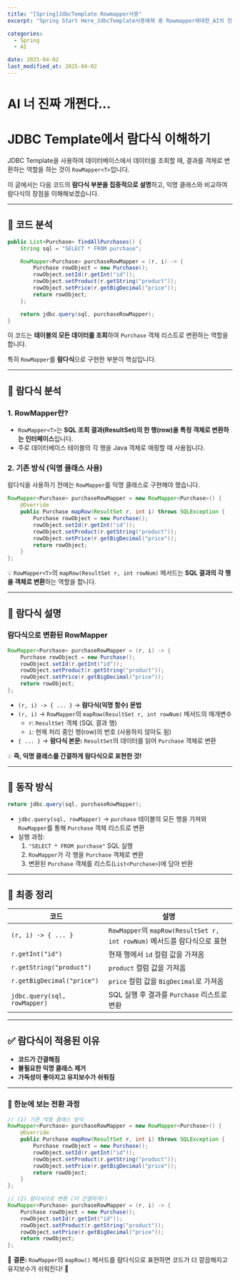 ```yaml
---
title: "[Spring]JdbcTemplate Rowmapper사용"
excerpt: "Spring Start Here_JdbcTemplate사용예제 중 Rowmapper에대한_AI의 친절한 해설"

categories:
  - Spring
  - AI

date: 2025-04-02
last_modified_at: 2025-04-02
---
```


# AI 너 진짜 개쩐다...

# **JDBC Template에서 람다식 이해하기**

JDBC Template을 사용하여 데이터베이스에서 데이터를 조회할 때, 결과를 객체로 변환하는 역할을 하는 것이 `RowMapper<T>`입니다.

이 글에서는 다음 코드의 **람다식 부분을 집중적으로 설명**하고, 익명 클래스와 비교하여 람다식의 장점을 이해해보겠습니다.

---

## **📌 코드 분석**

```java
public List<Purchase> findAllPurchases() {
    String sql = "SELECT * FROM purchase";

    RowMapper<Purchase> purchaseRowMapper = (r, i) -> {
        Purchase rowObject = new Purchase();
        rowObject.setId(r.getInt("id"));
        rowObject.setProduct(r.getString("product"));
        rowObject.setPrice(r.getBigDecimal("price"));
        return rowObject;
    };

    return jdbc.query(sql, purchaseRowMapper);
}
```

이 코드는 **테이블의 모든 데이터를 조회**하여 `Purchase` 객체 리스트로 변환하는 역할을 합니다.

특히 `RowMapper`를 **람다식**으로 구현한 부분이 핵심입니다.

---

## **🔹 람다식 분석**

### **1. RowMapper란?**

- `RowMapper<T>`는 **SQL 조회 결과(ResultSet)의 한 행(row)을 특정 객체로 변환하는 인터페이스**입니다.
- 주로 데이터베이스 테이블의 각 행을 Java 객체로 매핑할 때 사용됩니다.

### **2. 기존 방식 (익명 클래스 사용)**

람다식을 사용하기 전에는 `RowMapper`를 익명 클래스로 구현해야 했습니다.

```java
RowMapper<Purchase> purchaseRowMapper = new RowMapper<Purchase>() {
    @Override
    public Purchase mapRow(ResultSet r, int i) throws SQLException {
        Purchase rowObject = new Purchase();
        rowObject.setId(r.getInt("id"));
        rowObject.setProduct(r.getString("product"));
        rowObject.setPrice(r.getBigDecimal("price"));
        return rowObject;
    }
};
```

💡 `RowMapper<T>`의 `mapRow(ResultSet r, int rowNum)` 메서드는 **SQL 결과의 각 행을 객체로 변환**하는 역할을 합니다.

---

## **🔹 람다식 설명**

### **람다식으로 변환된 RowMapper**

```java
RowMapper<Purchase> purchaseRowMapper = (r, i) -> {
    Purchase rowObject = new Purchase();
    rowObject.setId(r.getInt("id"));
    rowObject.setProduct(r.getString("product"));
    rowObject.setPrice(r.getBigDecimal("price"));
    return rowObject;
};
```

- `(r, i) -> { ... }`
  → **람다식(익명 함수) 문법**
- `(r, i)`
  → `RowMapper`의 `mapRow(ResultSet r, int rowNum)` 메서드의 매개변수
  - `r`: `ResultSet` 객체 (SQL 결과 행)
  - `i`: 현재 처리 중인 행(row)의 번호 (사용하지 않아도 됨)
- `{ ... }`
  → **람다식 본문:** `ResultSet`의 데이터를 읽어 `Purchase` 객체로 변환

💡 **즉, 익명 클래스를 간결하게 람다식으로 표현한 것!**

---

## **🔹 동작 방식**

```java
return jdbc.query(sql, purchaseRowMapper);
```

- `jdbc.query(sql, rowMapper)`
  → `purchase` 테이블의 모든 행을 가져와 `RowMapper`를 통해 `Purchase` 객체 리스트로 변환
- 실행 과정:
  1. `"SELECT * FROM purchase"` SQL 실행
  2. `RowMapper`가 각 행을 `Purchase` 객체로 변환
  3. 변환된 `Purchase` 객체를 리스트(`List<Purchase>`)에 담아 반환

---

## **🔹 최종 정리**

| 코드                         | 설명                                                                     |
| ---------------------------- | ------------------------------------------------------------------------ |
| `(r, i) -> { ... }`          | `RowMapper`의 `mapRow(ResultSet r, int rowNum)` 메서드를 람다식으로 표현 |
| `r.getInt("id")`             | 현재 행에서 `id` 컬럼 값을 가져옴                                        |
| `r.getString("product")`     | `product` 컬럼 값을 가져옴                                               |
| `r.getBigDecimal("price")`   | `price` 컬럼 값을 `BigDecimal`로 가져옴                                  |
| `jdbc.query(sql, rowMapper)` | SQL 실행 후 결과를 `Purchase` 리스트로 변환                              |

---

## **✅ 람다식이 적용된 이유**

- **코드가 간결해짐**
- **불필요한 익명 클래스 제거**
- **가독성이 좋아지고 유지보수가 쉬워짐**

---

### **🚀 한눈에 보는 전환 과정**

```java
// (1) 기존 익명 클래스 방식
RowMapper<Purchase> purchaseRowMapper = new RowMapper<Purchase>() {
    @Override
    public Purchase mapRow(ResultSet r, int i) throws SQLException {
        Purchase rowObject = new Purchase();
        rowObject.setId(r.getInt("id"));
        rowObject.setProduct(r.getString("product"));
        rowObject.setPrice(r.getBigDecimal("price"));
        return rowObject;
    }
};

// (2) 람다식으로 변환 (더 간결하게!)
RowMapper<Purchase> purchaseRowMapper = (r, i) -> {
    Purchase rowObject = new Purchase();
    rowObject.setId(r.getInt("id"));
    rowObject.setProduct(r.getString("product"));
    rowObject.setPrice(r.getBigDecimal("price"));
    return rowObject;
};
```

📌 **결론:** `RowMapper`의 `mapRow()` 메서드를 람다식으로 표현하면 코드가 더 깔끔해지고 유지보수가 쉬워진다! 🚀
